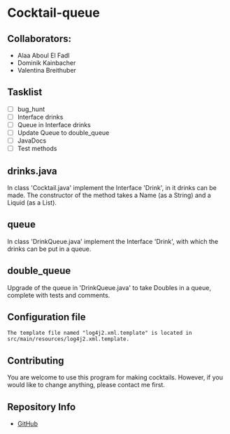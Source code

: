 # Cocktail-queue
## Collaborators: 

- Alaa Aboul El Fadl
- Dominik Kainbacher
- Valentina Breithuber

## Tasklist
- [ ] bug_hunt
- [ ] Interface drinks
- [ ] Queue in Interface drinks
- [ ] Update Queue to double_queue
- [ ] JavaDocs
- [ ] Test methods

## drinks.java
In class 'Cocktail.java' implement the Interface 'Drink', in it drinks can be made. 
The constructor of the method takes a Name (as a String) and a Liquid (as a List).

## queue
In class 'DrinkQueue.java' implement the Interface 'Drink', with which the drinks can be put in a queue.

## double_queue
Upgrade of the queue in 'DrinkQueue.java' to take Doubles in a queue, complete with tests and comments.

## Configuration file
```
The template file named "log4j2.xml.template" is located in src/main/resources/log4j2.xml.template.
```

## Contributing

You are welcome to use this program for making cocktails. However, if you would like to change anything, please contact me first.

## Repository Info 

- [GitHub](https://github.com/ValentinaBreithuber/cocktail-queue.git)
